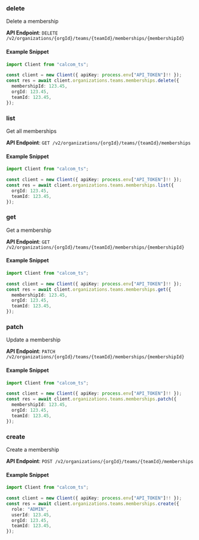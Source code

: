
### delete <a name="delete"></a>
Delete a membership



**API Endpoint**: `DELETE /v2/organizations/{orgId}/teams/{teamId}/memberships/{membershipId}`

#### Example Snippet

```typescript
import Client from "calcom_ts";

const client = new Client({ apiKey: process.env["API_TOKEN"]!! });
const res = await client.organizations.teams.memberships.delete({
  membershipId: 123.45,
  orgId: 123.45,
  teamId: 123.45,
});
```

### list <a name="list"></a>
Get all memberships



**API Endpoint**: `GET /v2/organizations/{orgId}/teams/{teamId}/memberships`

#### Example Snippet

```typescript
import Client from "calcom_ts";

const client = new Client({ apiKey: process.env["API_TOKEN"]!! });
const res = await client.organizations.teams.memberships.list({
  orgId: 123.45,
  teamId: 123.45,
});
```

### get <a name="get"></a>
Get a membership



**API Endpoint**: `GET /v2/organizations/{orgId}/teams/{teamId}/memberships/{membershipId}`

#### Example Snippet

```typescript
import Client from "calcom_ts";

const client = new Client({ apiKey: process.env["API_TOKEN"]!! });
const res = await client.organizations.teams.memberships.get({
  membershipId: 123.45,
  orgId: 123.45,
  teamId: 123.45,
});
```

### patch <a name="patch"></a>
Update a membership



**API Endpoint**: `PATCH /v2/organizations/{orgId}/teams/{teamId}/memberships/{membershipId}`

#### Example Snippet

```typescript
import Client from "calcom_ts";

const client = new Client({ apiKey: process.env["API_TOKEN"]!! });
const res = await client.organizations.teams.memberships.patch({
  membershipId: 123.45,
  orgId: 123.45,
  teamId: 123.45,
});
```

### create <a name="create"></a>
Create a membership



**API Endpoint**: `POST /v2/organizations/{orgId}/teams/{teamId}/memberships`

#### Example Snippet

```typescript
import Client from "calcom_ts";

const client = new Client({ apiKey: process.env["API_TOKEN"]!! });
const res = await client.organizations.teams.memberships.create({
  role: "ADMIN",
  userId: 123.45,
  orgId: 123.45,
  teamId: 123.45,
});
```
